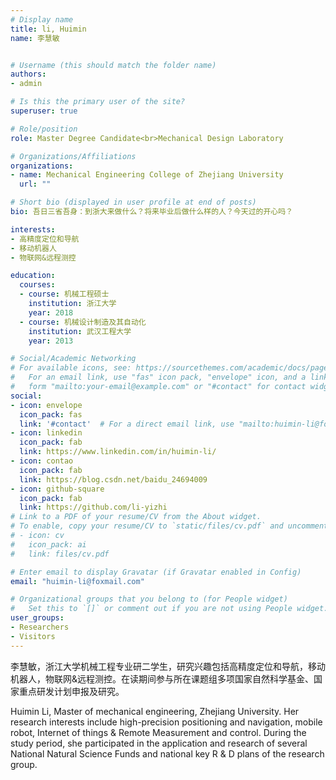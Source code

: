 ```yaml
---
# Display name
title: li, Huimin
name: 李慧敏


# Username (this should match the folder name)
authors:
- admin

# Is this the primary user of the site?
superuser: true

# Role/position
role: Master Degree Candidate<br>Mechanical Design Laboratory

# Organizations/Affiliations
organizations:
- name: Mechanical Engineering College of Zhejiang University
  url: ""

# Short bio (displayed in user profile at end of posts)
bio: 吾日三省吾身：到浙大来做什么？将来毕业后做什么样的人？今天过的开心吗？

interests:
- 高精度定位和导航
- 移动机器人
- 物联网&远程测控

education:
  courses:
  - course: 机械工程硕士
    institution: 浙江大学
    year: 2018
  - course: 机械设计制造及其自动化
    institution: 武汉工程大学
    year: 2013

# Social/Academic Networking
# For available icons, see: https://sourcethemes.com/academic/docs/page-builder/#icons
#   For an email link, use "fas" icon pack, "envelope" icon, and a link in the
#   form "mailto:your-email@example.com" or "#contact" for contact widget.
social:
- icon: envelope
  icon_pack: fas
  link: '#contact'  # For a direct email link, use "mailto:huimin-li@foxmail.com".
- icon: linkedin
  icon_pack: fab
  link: https://www.linkedin.com/in/huimin-li/
- icon: contao
  icon_pack: fab
  link: https://blog.csdn.net/baidu_24694009
- icon: github-square
  icon_pack: fab
  link: https://github.com/li-yizhi
# Link to a PDF of your resume/CV from the About widget.
# To enable, copy your resume/CV to `static/files/cv.pdf` and uncomment the lines below.
# - icon: cv
#   icon_pack: ai
#   link: files/cv.pdf

# Enter email to display Gravatar (if Gravatar enabled in Config)
email: "huimin-li@foxmail.com"

# Organizational groups that you belong to (for People widget)
#   Set this to `[]` or comment out if you are not using People widget.
user_groups:
- Researchers
- Visitors
---
```


李慧敏，浙江大学机械工程专业研二学生，研究兴趣包括高精度定位和导航，移动机器人，物联网&远程测控。在读期间参与所在课题组多项国家自然科学基金、国家重点研发计划申报及研究。

Huimin Li, Master of mechanical engineering, Zhejiang University. Her research interests include high-precision positioning and navigation, mobile robot, Internet of things & Remote Measurement and control. During the study period, she participated in the application and research of several National Natural Science Funds and national key R & D plans of the research group.
